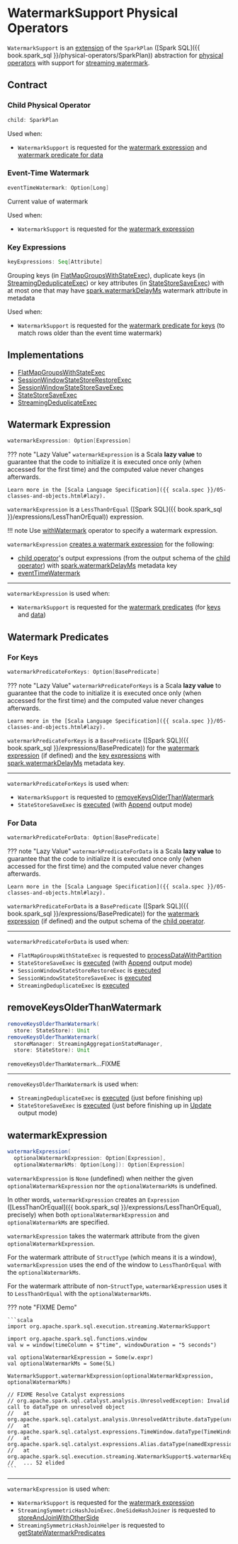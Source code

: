 # WatermarkSupport Physical Operators

`WatermarkSupport` is an [extension](#contract) of the `SparkPlan` ([Spark SQL]({{ book.spark_sql }}/physical-operators/SparkPlan)) abstraction for [physical operators](#implementations) with support for [streaming watermark](../watermark/index.md).

## Contract

### <span id="child"> Child Physical Operator

```scala
child: SparkPlan
```

Used when:

* `WatermarkSupport` is requested for the [watermark expression](#watermarkExpression) and [watermark predicate for data](#watermarkPredicateForData)

### <span id="eventTimeWatermark"> Event-Time Watermark

```scala
eventTimeWatermark: Option[Long]
```

Current value of watermark

Used when:

* `WatermarkSupport` is requested for the [watermark expression](#watermarkExpression)

### <span id="keyExpressions"> Key Expressions

```scala
keyExpressions: Seq[Attribute]
```

Grouping keys (in [FlatMapGroupsWithStateExec](FlatMapGroupsWithStateExec.md#keyExpressions)), duplicate keys (in [StreamingDeduplicateExec](StreamingDeduplicateExec.md#keyExpressions)) or key attributes (in [StateStoreSaveExec](StateStoreSaveExec.md#keyExpressions)) with at most one that may have [spark.watermarkDelayMs](../logical-operators/EventTimeWatermark.md#watermarkDelayMs) watermark attribute in metadata

Used when:

* `WatermarkSupport` is requested for the [watermark predicate for keys](#watermarkPredicateForKeys) (to match rows older than the event time watermark)

## Implementations

* [FlatMapGroupsWithStateExec](FlatMapGroupsWithStateExec.md)
* [SessionWindowStateStoreRestoreExec](SessionWindowStateStoreRestoreExec.md)
* [SessionWindowStateStoreSaveExec](SessionWindowStateStoreSaveExec.md)
* [StateStoreSaveExec](StateStoreSaveExec.md)
* [StreamingDeduplicateExec](StreamingDeduplicateExec.md)

## <span id="watermarkExpression"> Watermark Expression

```scala
watermarkExpression: Option[Expression]
```

??? note "Lazy Value"
    `watermarkExpression` is a Scala **lazy value** to guarantee that the code to initialize it is executed once only (when accessed for the first time) and the computed value never changes afterwards.

    Learn more in the [Scala Language Specification]({{ scala.spec }}/05-classes-and-objects.html#lazy).

`watermarkExpression` is a `LessThanOrEqual` ([Spark SQL]({{ book.spark_sql }}/expressions/LessThanOrEqual)) expression.

!!! note
    Use [withWatermark](../operators/withWatermark.md) operator to specify a watermark expression.

`watermarkExpression` [creates a watermark expression](#watermarkExpression-utility) for the following:

* [child operator](#child)'s output expressions (from the output schema of the [child operator](#child)) with [spark.watermarkDelayMs](../logical-operators/EventTimeWatermark.md#delayKey) metadata key
* [eventTimeWatermark](#eventTimeWatermark)

---

`watermarkExpression` is used when:

* `WatermarkSupport` is requested for the [watermark predicates](#watermark-predicates) (for [keys](#watermarkPredicateForKeys) and [data](#watermarkPredicateForData))

## Watermark Predicates

### <span id="watermarkPredicateForKeys"> For Keys

```scala
watermarkPredicateForKeys: Option[BasePredicate]
```

??? note "Lazy Value"
    `watermarkPredicateForKeys` is a Scala **lazy value** to guarantee that the code to initialize it is executed once only (when accessed for the first time) and the computed value never changes afterwards.

    Learn more in the [Scala Language Specification]({{ scala.spec }}/05-classes-and-objects.html#lazy).

`watermarkPredicateForKeys` is a `BasePredicate` ([Spark SQL]({{ book.spark_sql }}/expressions/BasePredicate)) for the [watermark expression](#watermarkExpression) (if defined) and the [key expressions](#keyExpressions) with [spark.watermarkDelayMs](../logical-operators/EventTimeWatermark.md#delayKey) metadata key.

---

`watermarkPredicateForKeys` is used when:

* `WatermarkSupport` is requested to [removeKeysOlderThanWatermark](#removeKeysOlderThanWatermark)
* `StateStoreSaveExec` is [executed](StateStoreSaveExec.md#doExecute) (with [Append](StateStoreSaveExec.md#doExecute-Append) output mode)

### <span id="watermarkPredicateForData"> For Data

```scala
watermarkPredicateForData: Option[BasePredicate]
```

??? note "Lazy Value"
    `watermarkPredicateForData` is a Scala **lazy value** to guarantee that the code to initialize it is executed once only (when accessed for the first time) and the computed value never changes afterwards.

    Learn more in the [Scala Language Specification]({{ scala.spec }}/05-classes-and-objects.html#lazy).

`watermarkPredicateForData` is a `BasePredicate` ([Spark SQL]({{ book.spark_sql }}/expressions/BasePredicate)) for the [watermark expression](#watermarkExpression) (if defined) and the output schema of the [child operator](#child).

---

`watermarkPredicateForData` is used when:

* `FlatMapGroupsWithStateExec` is requested to [processDataWithPartition](FlatMapGroupsWithStateExec.md#processDataWithPartition)
* `StateStoreSaveExec` is [executed](StateStoreSaveExec.md#doExecute) (with [Append](StateStoreSaveExec.md#doExecute-Append) output mode)
* `SessionWindowStateStoreRestoreExec` is [executed](SessionWindowStateStoreRestoreExec.md#doExecute)
* `SessionWindowStateStoreSaveExec` is [executed](SessionWindowStateStoreSaveExec.md#doExecute)
* `StreamingDeduplicateExec` is [executed](StreamingDeduplicateExec.md#doExecute)

## <span id="removeKeysOlderThanWatermark"> removeKeysOlderThanWatermark

```scala
removeKeysOlderThanWatermark(
  store: StateStore): Unit
removeKeysOlderThanWatermark(
  storeManager: StreamingAggregationStateManager,
  store: StateStore): Unit
```

`removeKeysOlderThanWatermark`...FIXME

---

`removeKeysOlderThanWatermark` is used when:

* `StreamingDeduplicateExec` is [executed](StreamingDeduplicateExec.md#doExecute) (just before finishing up)
* `StateStoreSaveExec` is [executed](StateStoreSaveExec.md#doExecute) (just before finishing up in [Update](StateStoreSaveExec.md#doExecute-Update) output mode)

## <span id="watermarkExpression-utility"> watermarkExpression

```scala
watermarkExpression(
  optionalWatermarkExpression: Option[Expression],
  optionalWatermarkMs: Option[Long]): Option[Expression]
```

`watermarkExpression` is `None` (undefined) when neither the given `optionalWatermarkExpression` nor the `optionalWatermarkMs` is undefined.

In other words, `watermarkExpression` creates an `Expression` ([LessThanOrEqual]({{ book.spark_sql }}/expressions/LessThanOrEqual), precisely) when both `optionalWatermarkExpression` and `optionalWatermarkMs` are specified.

`watermarkExpression` takes the watermark attribute from the given `optionalWatermarkExpression`.

For the watermark attribute of `StructType` (which means it is a window), `watermarkExpression` uses the end of the window to `LessThanOrEqual` with the `optionalWatermarkMs`.

For the watermark attribute of non-`StructType`, `watermarkExpression` uses it to `LessThanOrEqual` with the `optionalWatermarkMs`.

??? note "FIXME Demo"

    ```scala
    import org.apache.spark.sql.execution.streaming.WatermarkSupport

    import org.apache.spark.sql.functions.window
    val w = window(timeColumn = $"time", windowDuration = "5 seconds")

    val optionalWatermarkExpression = Some(w.expr)
    val optionalWatermarkMs = Some(5L)

    WatermarkSupport.watermarkExpression(optionalWatermarkExpression, optionalWatermarkMs)

    // FIXME Resolve Catalyst expressions
    // org.apache.spark.sql.catalyst.analysis.UnresolvedException: Invalid call to dataType on unresolved object
    //   at org.apache.spark.sql.catalyst.analysis.UnresolvedAttribute.dataType(unresolved.scala:137)
    //   at org.apache.spark.sql.catalyst.expressions.TimeWindow.dataType(TimeWindow.scala:101)
    //   at org.apache.spark.sql.catalyst.expressions.Alias.dataType(namedExpressions.scala:166)
    //   at org.apache.spark.sql.execution.streaming.WatermarkSupport$.watermarkExpression(statefulOperators.scala:276)
    //   ... 52 elided
    ```

---

`watermarkExpression` is used when:

* `WatermarkSupport` is requested for the [watermark expression](#watermarkExpression)
* `StreamingSymmetricHashJoinExec.OneSideHashJoiner` is requested to [storeAndJoinWithOtherSide](../streaming-join/OneSideHashJoiner.md#storeAndJoinWithOtherSide)
* `StreamingSymmetricHashJoinHelper` is requested to [getStateWatermarkPredicates](../streaming-join/StreamingSymmetricHashJoinHelper.md#getStateWatermarkPredicates)

